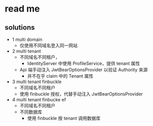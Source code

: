 # read me

## solutions
- 1 multi domain
  - 仅使用不同域名登入同一网站
- 2 multi tenant
  - 不同域名不同租户，
    - IdentityServer 中使用 ProfileService，提供 tenant 属性
  - Api 端手动注入 JwtBearOptionsProvider 以验证 Authority 来源
    - 并不在乎 claim 中的 Tenant 属性
- 3 multi tenant finbuckle
  - 不同域名不同租户
  - 使用 finbuckle 授权，代替手动注入 JwtBearOptionsProvider 
- 4 multi tenant finbucke ef
  - 不同域名不同租户
  - 不同数据库
    - 使用 finbuckle 按 tenant 调用数据库